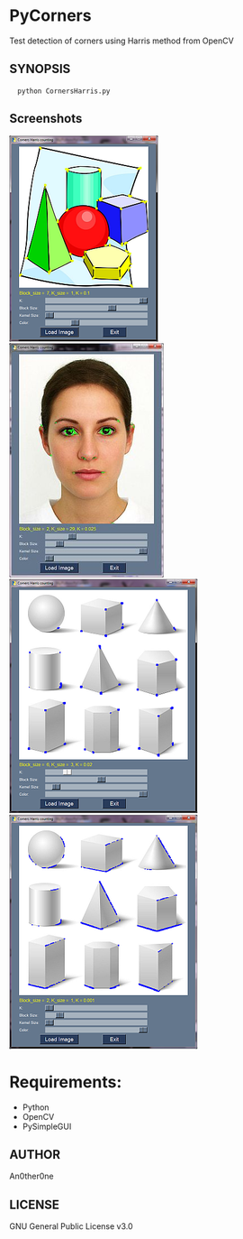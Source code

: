 # PyCorners
Test detection of corners using Harris method from OpenCV

## SYNOPSIS
      python CornersHarris.py
	  
## Screenshots

![ScreenShot_1](img/shot1.png)
![ScreenShot_4](img/shot4.jpg)
![ScreenShot_2](img/shot2.png)
![ScreenShot_3](img/shot3.png)

# Requirements:

* Python
* OpenCV
* PySimpleGUI

## AUTHOR
   An0ther0ne

## LICENSE
   GNU General Public License v3.0
   